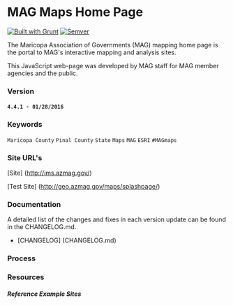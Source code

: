 MAG Maps Home Page
===================

[![Built with Grunt](https://cdn.gruntjs.com/builtwith.png)](http://gruntjs.com/)
[![Semver](http://img.shields.io/SemVer/2.0.0.png)](http://semver.org/spec/v2.0.0.html)

The Maricopa Association of Governments (MAG) mapping home page is the portal to MAG's interactive mapping and analysis sites.

This JavaScript web-page was developed by MAG staff for MAG member agencies and the public.

### Version

#### `4.4.1 - 01/28/2016`

### Keywords

`Maricopa County` `Pinal County` `State` `Maps` `MAG` `ESRI` `#MAGmaps`

### Site URL's

[Site] (http://ims.azmag.gov/)

[Test Site] (http://geo.azmag.gov/maps/splashpage/)

### Documentation

A detailed list of the changes and fixes in each version update can be found in the CHANGELOG.md.

- [CHANGELOG] (CHANGELOG.md)

### Process

### Resources

#### ***Reference Example Sites***